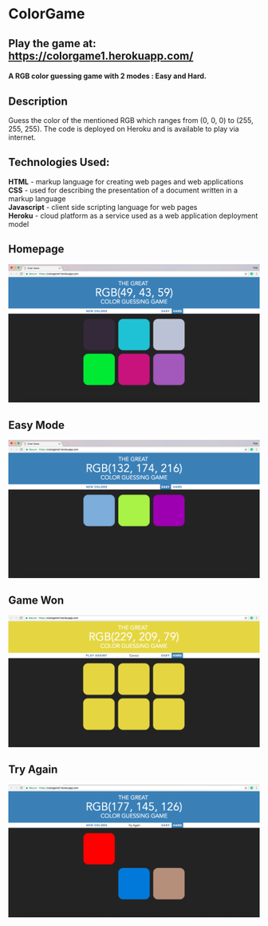 # **ColorGame**

## **Play the game at:** https://colorgame1.herokuapp.com/

#### A RGB color guessing game with 2 modes : Easy and Hard.

## Description
Guess the color of the mentioned RGB which ranges from (0, 0, 0) to (255, 255, 255). The code is deployed on Heroku and is available to play via internet.

## **Technologies Used:**

**HTML**        - markup language for creating web pages and web applications  
**CSS**         - used for describing the presentation of a document written in a markup language  
**Javascript**  - client side scripting language for web pages  
**Heroku**      - cloud platform as a service used as a web application deployment model  

## Homepage
![Alt text](images/homepage.png?raw=true) 

## Easy Mode
![Alt text](images/easy_mode.png?raw=true) 

## Game Won
![Alt text](images/game_won.png?raw=true) 

## Try Again
![Alt text](images/try_again.png?raw=true) 

